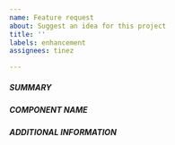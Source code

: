 ```yaml
---
name: Feature request
about: Suggest an idea for this project
title: ''
labels: enhancement
assignees: tinez

---
```


##### SUMMARY
<!--- Describe the new feature/improvement briefly below -->

##### COMPONENT NAME
<!--- Write the short name of the module -->

##### ADDITIONAL INFORMATION
<!--- Describe how the feature would be used, why it is needed and what it would solve -->

<!--- Paste example playbooks  -->
```yaml

```
